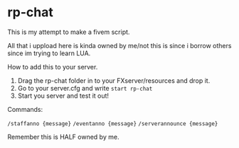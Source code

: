 # rp-chat

This is my attempt to make a fivem script.

All that i uppload here is kinda owned by me/not this is since i borrow others since im trying to learn LUA.

How to add this to your server.

1. Drag the rp-chat folder in to your FXserver/resources and drop it.
2. Go to your server.cfg and write `start rp-chat`
3. Start you server and test it out!

Commands:

`/staffanno {message}`
`/eventanno {message}`
`/serverannounce {message}`

Remember this is HALF owned by me.
